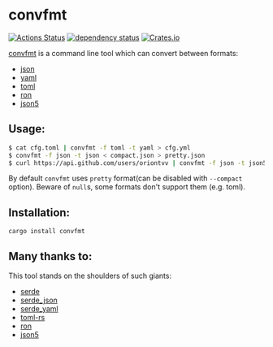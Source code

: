 # convfmt
[![Actions Status](https://github.com/oriontvv/convfmt/workflows/CI/badge.svg)](https://github.com/oriontvv/convfmt/actions) [![dependency status](https://deps.rs/repo/github/oriontvv/convfmt/status.svg)](https://deps.rs/repo/github/oriontvv/convfmt) [![Crates.io](https://img.shields.io/crates/v/convfmt.svg)](https://crates.io/crates/convfmt)

[convfmt](https://github.com/oriontvv/convfmt) is a command line tool which can convert between formats:
* [json](https://en.wikipedia.org/wiki/JSON)
* [yaml](https://en.wikipedia.org/wiki/YAML)
* [toml](https://en.wikipedia.org/wiki/TOML)
* [ron](https://github.com/ron-rs/ron)
* [json5](https://en.wikipedia.org/wiki/JSON5)

## Usage:

```bash
$ cat cfg.toml | convfmt -f toml -t yaml > cfg.yml
$ convfmt -f json -t json < compact.json > pretty.json
$ curl https://api.github.com/users/oriontvv | convfmt -f json -t json5 > api.json5
```

By default `convfmt` uses `pretty` format(can be disabled with `--compact` option).
Beware of `null`s, some formats don't support them (e.g. toml).

## Installation:
```
cargo install convfmt
```

## Many thanks to:
This tool stands on the shoulders of such giants:
* [serde](https://crates.io/crates/serde)
* [serde_json](https://crates.io/crates/serde_json)
* [serde_yaml](https://crates.io/crates/serde_yaml)
* [toml-rs](https://crates.io/crates/toml)
* [ron](https://crates.io/crates/ron)
* [json5](https://crates.io/crates/json5)
